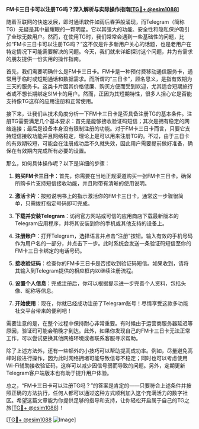 **FM卡三日卡可以注册TG吗？深入解析与实际操作指南[[TG💪+ @esim1088](https://t.me/s/esim1088)]**

随着互联网的快速发展，即时通讯软件如雨后春笋般涌现，而Telegram（简称TG）无疑是其中最耀眼的一颗明星。它以其强大的功能、安全性和隐私保护吸引了全球无数用户。然而，在使用TG时，我们常常会遇到一些基础性的问题，比如“FM卡三日卡可以注册TG吗？”这不仅是许多新用户关心的话题，也是老用户在特定情况下可能需要解决的问题。今天，我们就来详细探讨这个问题，并为有需求的朋友提供一份实用的操作指南。

首先，我们需要明确什么是FM卡三日卡。FM卡是一种预付费移动通信服务卡，通常用于临时或短期通话和数据需求。而所谓的“三日卡”，顾名思义，是指有效期为三天的服务卡。这类卡片因其价格低廉、购买方便而受到欢迎，尤其适合短期旅行者或不想长期绑定SIM卡的用户。然而，正因为其短期特性，很多人担心它是否能支持像TG这样的应用注册和正常使用。

接下来，让我们从技术角度分析一下FM卡三日卡是否具备注册TG的基本条件。注册TG需要满足几个基本要求：首先是能够接收验证码短信；其次是拥有稳定的网络连接；最后是设备本身没有限制注册的功能。对于FM卡三日卡而言，只要它支持短信接收功能并且网络稳定，理论上是可以用来注册TG的。不过，由于三日卡的有效期较短，可能会在注册成功后不久就失效，因此用户需要提前做好准备，确保在有效期内完成所有必要的设置。

那么，如何具体操作呢？以下是详细的步骤：

1. **购买FM卡三日卡**：首先，你需要在当地正规渠道购买一张FM卡三日卡。确保所购卡片支持短信接收功能，并且附带有清晰的使用说明。

2. **激活卡片**：按照说明书上的指示激活你的FM卡三日卡。通常这一步骤很简单，只需拨打指定号码即可完成。

3. **下载并安装Telegram**：访问官方网站或可信的应用商店下载最新版本的Telegram应用程序，并将其安装到你的手机或其他支持的设备上。

4. **注册账户**：打开Telegram，选择语言并点击“注册”按钮。输入有效的手机号码作为用户名的一部分，并点击下一步。此时系统会发送一条验证码短信至你的FM卡三日卡绑定的电话号码。

5. **接收验证码**：检查你的FM卡三日卡是否接收到验证码短信。如果收到，请将其输入到Telegram提供的相应框内以继续注册流程。

6. **设置个人信息**：完成注册后，你可以根据提示进一步完善个人资料，包括头像、昵称等信息。

7. **开始使用**：现在，你就已经成功注册了Telegram账号！尽情享受这款多功能社交平台带来的便利吧！

需要注意的是，在整个过程中保持耐心非常重要。有时候由于运营商服务器延迟等原因，验证码可能会稍晚才到达。此外，如果你发现自己的FM卡三日卡无法正常工作，可以尝试更换其他网络环境或者联系客服寻求帮助。

除了上述方法外，还有一些额外的小技巧可以帮助提高成功率。例如，尽量避免高峰时段进行操作，因为此时网络拥堵可能导致信号不稳定；同时也可以考虑使用Wi-Fi辅助接收验证码，这样可以减少因信号弱而导致的问题。另外，定期更新Telegram客户端版本也有助于提升用户体验。

总之，“FM卡三日卡可以注册TG吗？”的答案是肯定的——只要符合上述条件并按照正确的方法执行，任何人都可以通过这种方式顺利加入这个充满活力的数字社区。希望这篇文章能为你提供足够的指导和支持，让你轻松开启属于自己的TG之旅[[TG💪+ @esim1088](https://t.me/s/esim1088)]！

[[TG💪+ @esim1088](https://t.me/s/esim1088) ![Image](https://i.postimg.cc/4NQfJmqS/Snipaste-2025-05-13-00-14-12.png)]